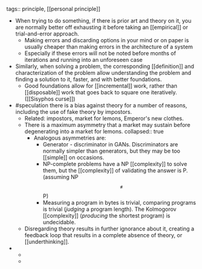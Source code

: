 tags:: principle, [[personal principle]]

- When trying to do something, if there is prior art and theory on it, you are normally better off exhausting it before taking an [[empirical]] or trial-and-error approach.
	- Making errors and discarding options in your mind or on paper is usually cheaper than making errors in the architecture of a system
	- Especially if these errors will not be noted before months of iterations and running into an unforeseen case
- Similarly, when solving a problem, the corresponding [[definition]] and characterization of the problem allow understanding the problem and finding a solution to it, faster, and with better foundations.
	- Good foundations allow for [[incremental]] work, rather than [[disposable]] work that goes back to square one iteratively. ([[Sisyphos curse]])
- #speculation there is a bias against theory for a number of reasons, including the use of fake theory by impostors.
	- Related: impostors, market for lemons, Emperor's new clothes.
	- There is a maximum asymmetry that a market may sustain before degenerating into a market for lemons.
	  collapsed:: true
		- Analogous asymmetries are:
		  * Generator - discriminator in GANs. Discriminators are normally simpler than generators, but they may be too [[simple]] on occasions.
		  * NP-complete problems have a NP [[complexity]] to solve them, but the [[complexity]] of validating the answer is P. (assuming NP $$\neq$$ P)
		  * Measuring a program in bytes is trivial, comparing programs is trivial (_judging_ a program length). The Kolmogorov [[complexity]] (_producing_ the shortest program) is undecidable.
	- Disregarding theory results in further ignorance about it, creating a feedback loop that results in a complete absence of theory, or [[underthinking]].
-
	-
	-